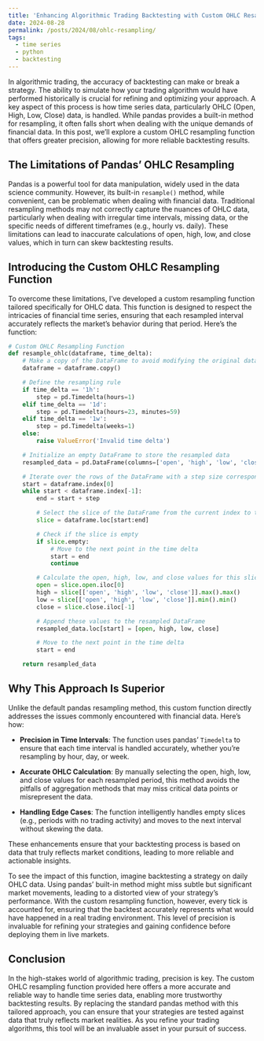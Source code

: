 ```yaml
---
title: 'Enhancing Algorithmic Trading Backtesting with Custom OHLC Resampling'
date: 2024-08-28
permalink: /posts/2024/08/ohlc-resampling/
tags:
  - time series
  - python
  - backtesting
---
```


In algorithmic trading, the accuracy of backtesting can make or break a strategy. The ability to simulate how your trading algorithm would have performed historically is crucial for refining and optimizing your approach. A key aspect of this process is how time series data, particularly OHLC (Open, High, Low, Close) data, is handled. While pandas provides a built-in method for resampling, it often falls short when dealing with the unique demands of financial data. In this post, we’ll explore a custom OHLC resampling function that offers greater precision, allowing for more reliable backtesting results.

## The Limitations of Pandas’ OHLC Resampling

Pandas is a powerful tool for data manipulation, widely used in the data science community. However, its built-in `resample()` method, while convenient, can be problematic when dealing with financial data. Traditional resampling methods may not correctly capture the nuances of OHLC data, particularly when dealing with irregular time intervals, missing data, or the specific needs of different timeframes (e.g., hourly vs. daily). These limitations can lead to inaccurate calculations of open, high, low, and close values, which in turn can skew backtesting results.

## Introducing the Custom OHLC Resampling Function

To overcome these limitations, I’ve developed a custom resampling function tailored specifically for OHLC data. This function is designed to respect the intricacies of financial time series, ensuring that each resampled interval accurately reflects the market’s behavior during that period. Here’s the function:

```python
# Custom OHLC Resampling Function
def resample_ohlc(dataframe, time_delta):
    # Make a copy of the DataFrame to avoid modifying the original data
    dataframe = dataframe.copy()

    # Define the resampling rule
    if time_delta == '1h':
        step = pd.Timedelta(hours=1)
    elif time_delta == '1d':
        step = pd.Timedelta(hours=23, minutes=59)
    elif time_delta == '1w':
        step = pd.Timedelta(weeks=1)
    else:
        raise ValueError('Invalid time delta')

    # Initialize an empty DataFrame to store the resampled data
    resampled_data = pd.DataFrame(columns=['open', 'high', 'low', 'close'])

    # Iterate over the rows of the DataFrame with a step size corresponding to the time delta
    start = dataframe.index[0]
    while start < dataframe.index[-1]:
        end = start + step

        # Select the slice of the DataFrame from the current index to the next point in the time delta
        slice = dataframe.loc[start:end]

        # Check if the slice is empty
        if slice.empty:
            # Move to the next point in the time delta
            start = end
            continue

        # Calculate the open, high, low, and close values for this slice
        open = slice.open.iloc[0]
        high = slice[['open', 'high', 'low', 'close']].max().max()
        low = slice[['open', 'high', 'low', 'close']].min().min()
        close = slice.close.iloc[-1]

        # Append these values to the resampled DataFrame
        resampled_data.loc[start] = [open, high, low, close]

        # Move to the next point in the time delta
        start = end

    return resampled_data
```

## Why This Approach Is Superior

Unlike the default pandas resampling method, this custom function directly addresses the issues commonly encountered with financial data. Here’s how:

- **Precision in Time Intervals**: The function uses pandas’ `Timedelta` to ensure that each time interval is handled accurately, whether you’re resampling by hour, day, or week.
  
- **Accurate OHLC Calculation**: By manually selecting the open, high, low, and close values for each resampled period, this method avoids the pitfalls of aggregation methods that may miss critical data points or misrepresent the data.

- **Handling Edge Cases**: The function intelligently handles empty slices (e.g., periods with no trading activity) and moves to the next interval without skewing the data.

These enhancements ensure that your backtesting process is based on data that truly reflects market conditions, leading to more reliable and actionable insights.

To see the impact of this function, imagine backtesting a strategy on daily OHLC data. Using pandas’ built-in method might miss subtle but significant market movements, leading to a distorted view of your strategy’s performance. With the custom resampling function, however, every tick is accounted for, ensuring that the backtest accurately represents what would have happened in a real trading environment. This level of precision is invaluable for refining your strategies and gaining confidence before deploying them in live markets.

## Conclusion

In the high-stakes world of algorithmic trading, precision is key. The custom OHLC resampling function provided here offers a more accurate and reliable way to handle time series data, enabling more trustworthy backtesting results. By replacing the standard pandas method with this tailored approach, you can ensure that your strategies are tested against data that truly reflects market realities. As you refine your trading algorithms, this tool will be an invaluable asset in your pursuit of success.
